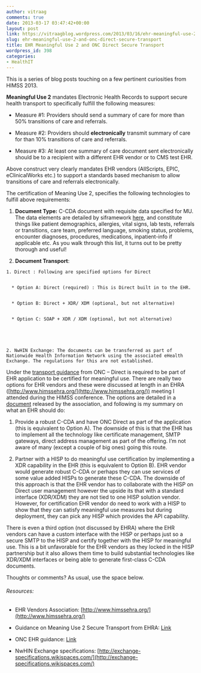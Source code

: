 ```yaml
---
author: vitraag
comments: true
date: 2013-03-17 03:47:42+00:00
layout: post
link: https://vitraagblog.wordpress.com/2013/03/16/ehr-meaningful-use-2-and-onc-direct-secure-transport/
slug: ehr-meaningful-use-2-and-onc-direct-secure-transport
title: EHR Meaningful Use 2 and ONC Direct Secure Transport
wordpress_id: 398
categories:
- HealthIT
---
```


This is a series of blog posts touching on a few pertinent curiosities from HIMSS 2013.

**Meaningful Use 2** mandates Electronic Health Records to support secure health transport to specifically fulfill the following measures:



	
  * Measure #1: Providers should send a summary of care for more than 50% transitions of care and referrals.

	
  * Measure #2: Providers should **electronically** transmit summary of care for than 10% transitions of care and referrals.

	
  * Measure #3: At least one summary of care document sent electronically should be to a recipient with a different EHR vendor or to CMS test EHR.


<!-- more -->Above construct very clearly mandates EHR vendors (AllScripts, EPIC, eClinicalWorks etc.) to support a standards based mechanism to allow transitions of care and referrals electronically.

The certification of Meaning Use 2, specifies the following technologies to fulfill above requirements:

	
  1. **Document Type:** C-CDA document with requisite data specified for MU. The data elements are detailed by siframework [here](https://www.google.com/url?sa=t&rct=j&q=&esrc=s&source=web&cd=2&cad=rja&ved=0CFEQFjAB&url=http%3A%2F%2Fwiki.siframework.org%2Ffile%2Fview%2FCCDA_MU2_mapping_V18.xls&ei=9DNFUaniLMrGqgG104GgCQ&usg=AFQjCNHlZW_nckl4ZBtOyzYY8w0E_UlB4Q&sig2=WkjgSrGuvhk6Iwy-Fx5IIA), and constitute things like patient demographics, allergies, vital signs, lab tests, referrals or transitions, care team, preferred language, smoking status, problems, encounter diagnoses, procedures, medications, inpatient-info if applicable etc. As you walk through this list, it turns out to be pretty thorough and useful!

	
  2. **Document Transport**:

	
    1. Direct : Following are specified options for Direct

	
      * Option A: Direct (required) : This is Direct built in to the EHR.

	
      * Option B: Direct + XDR/ XDM (optional, but not alternative)

	
      * Option C: SOAP + XDR / XDM (optional, but not alternative)




	
    2. NwHIN Exchange: The documents can be transferred as part of Nationwide Health Information Network using the associated eHealth Exchange. The regulations for this are not established.





Under the [transport guidance](http://www.nationalehealth.org/ckfinder/userfiles/files/Helping%20Providers%20Meet%20Direct%20Requirements%20for%20Meaningful%20Use%20Stage%202.pdf) from ONC – Direct is required to be part of EHR application to be certified for meaningful use. There are really two options for EHR vendors and these were discussed at length in an EHRA ([http://www.himssehra.org/](http://www.himssehra.org/)) meeting I attended during the HIMSS conference. The options are detailed in a [document](http://www.himssehra.org/docs/EHRAStage2SecureHealthTransportCertificationandMeaningfulUse.pdf) released by the association, and following is my summary on what an EHR should do:



	
  1. Provide a robust C-CDA and have ONC Direct as part of the application (this is equivalent to Option A). The downside of this is that the EHR has to implement all the technology like certificate management, SMTP gateways, direct address management as part of the offering. I’m not aware of many (except a couple of big ones) going this route.

	
  2. Partner with a HISP to do meaningful use certification by implementing a XDR capability in the EHR (this is equivalent to Option B). EHR vendor would generate robust C-CDA or perhaps they can use services of some value added HISPs to generate these C-CDA. The downside of this approach is that the EHR vendor has to collaborate with the HISP on Direct user management however the upside its that with a standard interface (XDR/XDM) they are not tied to one HISP solution vendor. However, for certification EHR vendor do need to work with a HISP to show that they can satisfy meaningful use measures but during deployment, they can pick any HISP which provides the API capability.


There is even a third option (not discussed by EHRA) where the EHR vendors can have a custom interface with the HISP or perhaps just so a secure SMTP to the HISP and certify together with the HISP for meaningful use. This is a bit unfavorable for the EHR vendors as they locked in the HISP partnership but it also allows them time to build substantial technologies like XDR/XDM interfaces or being able to generate first-class C-CDA documents.

Thoughts or comments? As usual, use the space below.


###### Resources:





	
  * EHR Vendors Association: [http://www.himssehra.org/](http://www.himssehra.org/)

	
  * Guidance on Meaning Use 2 Secure Transport from EHRA: [Link](http://www.himssehra.org/docs/EHRAStage2SecureHealthTransportCertificationandMeaningfulUse.pdf)

	
  * ONC EHR guidance: [Link](http://www.nationalehealth.org/ckfinder/userfiles/files/Helping%20Providers%20Meet%20Direct%20Requirements%20for%20Meaningful%20Use%20Stage%202.pdf)

	
  * NwHIN Exchange specifications: [http://exchange-specifications.wikispaces.com/](http://exchange-specifications.wikispaces.com/)



